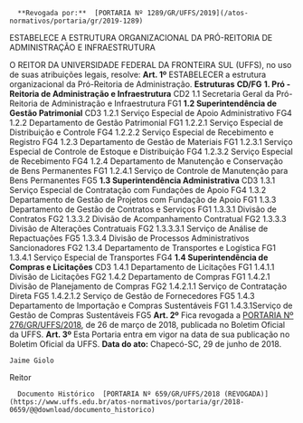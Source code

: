       **Revogada por:**  [PORTARIA Nº 1289/GR/UFFS/2019](/atos-normativos/portaria/gr/2019-1289) 

   ESTABELECE A ESTRUTURA ORGANIZACIONAL DA PRÓ-REITORIA DE ADMINISTRAÇÃO E INFRAESTRUTURA  

 O REITOR DA UNIVERSIDADE FEDERAL DA FRONTEIRA SUL (UFFS), no uso de suas atribuições legais, resolve: **Art. 1º**  ESTABELECER a estrutura organizacional da Pró-Reitoria de Administração.      **Estruturas**    **CD/FG**      **1. Pró - Reitoria de Administração e Infraestrutura**   CD2     1.1 Secretaria Geral da Pró-Reitoria de Administração e Infraestrutura   FG1     **1.2 Superintendência de Gestão Patrimonial**   CD3     1.2.1 Serviço Especial de Apoio Administrativo   FG4     1.2.2 Departamento de Gestão Patrimonial   FG1     1.2.2.1 Serviço Especial de Distribuição e Controle   FG4     1.2.2.2 Serviço Especial de Recebimento e Registro   FG4     1.2.3 Departamento de Gestão de Materiais   FG1     1.2.3.1 Serviço Especial de Controle de Estoque e Distribuição   FG4     1.2.3.2 Serviço Especial de Recebimento   FG4     1.2.4 Departamento de Manutenção e Conservação de Bens Permanentes   FG1     1.2.4.1 Serviço de Controle de Manutenção para Bens Permanentes   FG5     **1.3 Superintendência Administrativa**   CD3     1.3.1 Serviço Especial de Contratação com Fundações de Apoio   FG4     1.3.2 Departamento de Gestão de Projetos com Fundação de Apoio   FG1     1.3.3 Departamento de Gestão de Contratos e Serviços   FG1     1.3.3.1 Divisão de Contratos   FG2     1.3.3.2 Divisão de Acompanhamento Contratual   FG2     1.3.3.3 Divisão de Alterações Contratuais   FG2     1.3.3.3.1 Serviço de Análise de Repactuações   FG5     1.3.3.4 Divisão de Processos Administrativos Sancionadores   FG2     1.3.4 Departamento de Transportes e Logística   FG1     1.3.4.1 Serviço Especial de Transportes   FG4     **1.4 Superintendência de Compras e Licitações**   CD3     1.4.1 Departamento de Licitações   FG1     1.4.1.1 Divisão de Licitações   FG2     1.4.2 Departamento de Compras   FG1     1.4.2.1 Divisão de Planejamento de Compras   FG2     1.4.2.1.1 Serviço de Contratação Direta   FG5     1.4.2.1.2 Serviço de Gestão de Fornecedores   FG5     1.4.3 Departamento de Importação e Compras Sustentáveis   FG1     1.4.3.1Serviço de Gestão de Compras Sustentáveis   FG5       **Art. 2º**  Fica revogada a [PORTARIA Nº 276/GR/UFFS/2018](https://www.uffs.edu.br/atos-normativos/portaria/gr/2018-0276), de 26 de março de 2018, publicada no Boletim Oficial da UFFS. **Art. 3º**  Esta Portaria entra em vigor na data de sua publicação no Boletim Oficial da UFFS.        **Data do ato:** Chapecó-SC, 29 de junho de 2018.   
 

    Jaime Giolo   
 Reitor 

      Documento Histórico  [PORTARIA Nº 659/GR/UFFS/2018 (REVOGADA)](https://www.uffs.edu.br/atos-normativos/portaria/gr/2018-0659/@@download/documento_historico)     
      